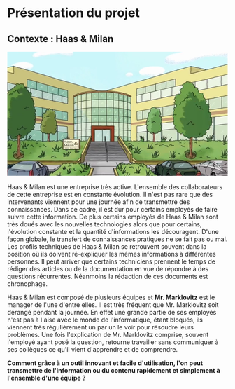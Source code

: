 # Présentation du projet

## Contexte : Haas & Milan

![alt text](../../img/haas-milan.png)

Haas & Milan est une entreprise très active. L'ensemble des collaborateurs de cette entreprise est en constante évolution. Il n'est pas rare que des intervenants viennent pour une journée afin de transmettre des connaissances. Dans ce cadre, il est dur pour certains employés de faire suivre cette information. De plus certains employés de Haas & Milan sont très doués avec les nouvelles technologies alors que pour certains, l'évolution constante et la quantité d'informations les découragent. D'une façon globale, le transfert de connaissances pratiques ne se fait pas ou mal. Les profils techniques de Haas & Milan se retrouvent souvent dans la position où ils doivent ré-expliquer les mêmes informations à différentes personnes. Il peut arriver que certains techniciens prennent le temps de rédiger des articles ou de la documentation en vue de répondre à des questions récurrentes. Néanmoins la rédaction de ces documents est chronophage.

Haas & Milan est composé de plusieurs équipes et **Mr. Marklovitz** est le manager de l'une d'entre elles. Il est très fréquent que Mr. Marklovitz soit dérangé pendant la journée. En effet une grande partie de ses employés n'est pas à l'aise avec le monde de l'informatique, étant bloqués, ils viennent très régulièrement un par un le voir pour résoudre leurs problèmes. Une fois  l'explication de Mr. Marklovitz comprise, souvent l'employé ayant posé la question, retourne travailler sans communiquer à ses collègues ce qu'il vient d'apprendre et de comprendre.

**Comment grâce à un outil innovant et facile d'utilisation, l'on peut transmettre de l'information ou du contenu rapidement et simplement à l'ensemble d'une équipe ?**
